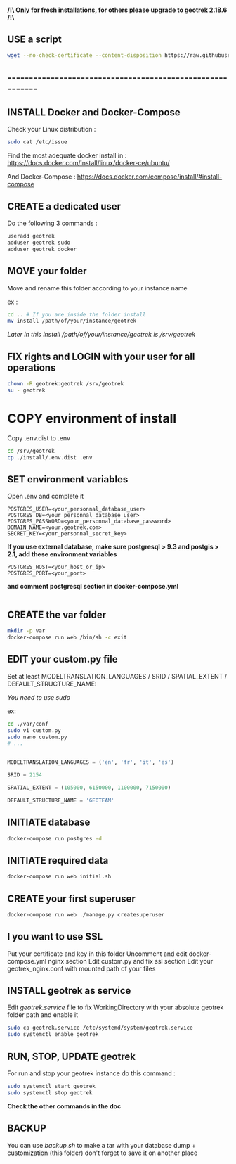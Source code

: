 #### /!\ Only for fresh installations, for others please upgrade to geotrek 2.18.6 /!\

## USE a script

```bash
wget --no-check-certificate --content-disposition https://raw.githubusercontent.com/LePetitTim/Geotrek-admin/docker-install/install/install.sh
```
## ----------------------------------------------------------
## INSTALL Docker and Docker-Compose
Check your Linux distribution :
```bash
sudo cat /etc/issue
```
Find the most adequate docker install in :
https://docs.docker.com/install/linux/docker-ce/ubuntu/

And Docker-Compose :
https://docs.docker.com/compose/install/#install-compose

## CREATE a dedicated user
Do the following 3 commands :

```bash
useradd geotrek
adduser geotrek sudo
adduser geotrek docker
```

## MOVE your folder

Move and rename this folder according to your instance name

ex : 

```bash
cd .. # If you are inside the folder install
mv install /path/of/your/instance/geotrek
```
*Later in this install /path/of/your/instance/geotrek is /srv/geotrek*

## FIX rights and LOGIN with your user for all operations
```bash
chown -R geotrek:geotrek /srv/geotrek
su - geotrek
```

# COPY environment of install

Copy .env.dist to .env

```bash
cd /srv/geotrek
cp ./install/.env.dist .env

```

## SET environment variables

Open .env and complete it
```dotenv
POSTGRES_USER=<your_personnal_database_user>
POSTGRES_DB=<your_personnal_database_user>
POSTGRES_PASSWORD=<your_personnal_database_password>
DOMAIN_NAME=<your.geotrek.com>
SECRET_KEY=<your_personnal_secret_key>
```
**If you use external database, make sure postgresql > 9.3
and postgis > 2.1, add these environment variables**
```dotenv
POSTGRES_HOST=<your_host_or_ip>
POSTGRES_PORT=<your_port>
```
**and comment postgresql section in docker-compose.yml**
```python

```
## CREATE the var folder
```bash
mkdir -p var
docker-compose run web /bin/sh -c exit
```

## EDIT your custom.py file
Set at least MODELTRANSLATION_LANGUAGES / SRID / SPATIAL_EXTENT / DEFAULT_STRUCTURE_NAME:

*You need to use sudo*

ex:

```bash
cd ./var/conf
sudo vi custom.py
sudo nano custom.py
# ...
```

```python

MODELTRANSLATION_LANGUAGES = ('en', 'fr', 'it', 'es')

SRID = 2154

SPATIAL_EXTENT = (105000, 6150000, 1100000, 7150000)

DEFAULT_STRUCTURE_NAME = 'GEOTEAM'
```


## INITIATE database

```bash
docker-compose run postgres -d
```

## INITIATE required data

```bash
docker-compose run web initial.sh
```

## CREATE your first superuser

```bash
docker-compose run web ./manage.py createsuperuser
```

## I you want to use SSL
Put your certificate and key in this folder
Uncomment and edit docker-compose.yml nginx section
Edit custom.py and fix ssl section
Edit your geotrek_nginx.conf with mounted path of your files

## INSTALL geotrek as service
Edit *geotrek.service* file to fix 
WorkingDirectory with your absolute geotrek folder path
and enable it
```bash
sudo cp geotrek.service /etc/systemd/system/geotrek.service
sudo systemctl enable geotrek
```

## RUN, STOP, UPDATE geotrek
For run and stop your geotrek instance do this command :
```bash
sudo systemctl start geotrek
sudo systemctl stop geotrek
```

**Check the other commands in the doc**

## BACKUP

You can use *backup.sh* to make a tar with your database dump + customization (this folder)
don't forget to save it on another place